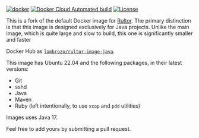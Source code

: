 [![docker](https://github.com/volodya-lombrozo/rultor-image/actions/workflows/docker-build.yml/badge.svg)](https://github.com/volodya-lombrozo/rultor-image/actions/workflows/docker-build.yml)
[![Docker Cloud Automated build](https://img.shields.io/docker/cloud/automated/volodya-lombrozo/rultor-image)](https://hub.docker.com/r/volodya-lombrozo/rultor-image)
[![License](https://img.shields.io/badge/license-MIT-green.svg)](https://github.com/volodya-lombrozo/total/rultor-image/master/LICENSE.txt)

This is a fork of the default Docker image
for [Rultor](https://github.com/yegor256/rultor-image). The primary distinction
is that this image is designed exclusively for Java projects. Unlike the main
image, which is quite large and slow to build, this one is significantly smaller
and faster

Docker Hub
as [`lombrozo/rultor-image-java`](https://hub.docker.com/r/lombrozo/rultor-image-java).

This image has Ubuntu 22.04 and the following packages, in their latest
versions:

* Git
* sshd
* Java
* Maven
* Ruby (left intentionally, to use `xcop` and `pdd` utilities)

Images uses Java 17.

Feel free to add yours by submitting a pull request.
